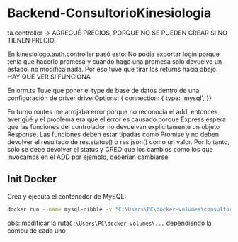 # Backend-ConsultorioKinesiologia
ta.controller -> AGREGUÉ PRECIOS, PORQUE NO SE PUEDEN CREAR SI NO TIENEN PRECIO.

En kinesiologo.auth.controller pasó esto: No podía exportar login porque tenía que hacerlo promesa y cuando hago una promesa solo devuelve un estado, no modifica nada. Por eso tuve que tirar los returns hacia abajo. HAY QUE VER SI FUNCIONA


En orm.ts Tuve que poner el type de base de datos dentro de una configuración de driver
 driverOptions: {
    connection: {
      type: 'mysql',
    }}

En turno.routes me arrojaba error porque no reconocía el add, entonces averigüé y el problema era que el error es causado porque Express espera que las funciones del controlador no devuelvan explícitamente un objeto Response. Las funciones deben estar tipadas como Promise<void> y no deben devolver el resultado de res.status() o res.json() como un valor. Por lo tanto, solo se debe devolver el status y CREO que los cambios como los que invocamos en el ADD por ejemplo, deberían cambiarse

## Init Docker
Crea y ejecuta el contenedor de MySQL:
``` bash 
docker run --name mysql-nibble -v "C:\Users\PC\docker-volumes\consultoriomysql:\var\lib\mysql" -e MYSQL_ROOT_HOST="%" -e MYSQL_ALLOW_EMPTY_PASSWORD="yes" -e MYSQL_DATABASE="consultorio" -e MYSQL_USER="nibble" -e MYSQL_PASSWORD="nibble" -p 3306:3306 percona/percona-server
```
obs: modificar la ruta```C:\Users\PC\docker-volumes\...``` dependiendo la compu de cada uno